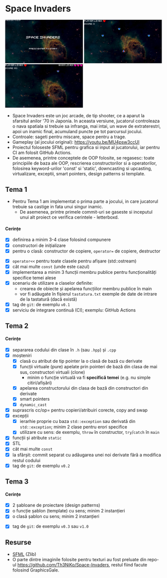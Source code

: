 # Space Invaders

<p>
  <img src="img/screenshot_start.png" width="250" alt="">
  <img src="img/screenshot_phase1.png" width="250" alt="">
  <img src="img/screenshot_phase2.png" width="250" alt="">
</p>

  - Space Invaders este un joc arcade, de tip shooter, ce a aparut la sfarsitul anilor '70 in Japonia. In aceasta versiune, jucatorul controleaza o nava spatiala si trebuie sa infranga, mai intai, un wave de extraterestri, apoi un inamic final, acumuland puncte pe tot parcursul jocului. 
  - Controale: sageti pentru miscare, space pentru a trage.
  - Gameplay (al jocului original): https://youtu.be/MU4psw3ccUI
  - Proiectul foloseste SFML pentru grafica si input al jucatorului, iar pentru CI am folosit GitHub Actions.
  - De asemenea, printre conceptele de OOP folosite, se regasesc: toate principiile de baza ale OOP, rescrierea constructorilor si a operatorilor, folosirea keyword-urilor 'const' si 'static', downcasting si upcasting, virtualizare, exceptii, smart pointers, design patterns si template.

## Tema 1
  - Pentru Tema 1 am implementat o prima parte a jocului, in care jucatorul trebuie sa castige in fata unui singur inamic.
    - De asemenea, printre primele commit-uri se gaseste si inceputul unui alt proiect ce verifica cerintele - letterboxd. 
#### Cerințe
- [x] definirea a minim 3-4 clase folosind compunere
- [x] constructori de inițializare
- [x] pentru o clasă: constructor de copiere, `operator=` de copiere, destructor
<!-- - [ ] pentru o altă clasă: constructor de mutare, `operator=` de mutare, destructor -->
<!-- - [ ] pentru o altă clasă: toate cele 5 funcții membru speciale -->
- [x] `operator<<` pentru toate clasele pentru afișare (std::ostream)
- [x] cât mai multe `const` (unde este cazul)
- [x] implementarea a minim 3 funcții membru publice pentru funcționalități specifice temei alese
- [x] scenariu de utilizare a claselor definite:
  - crearea de obiecte și apelarea funcțiilor membru publice în main
  - vor fi adăugate în fișierul `tastatura.txt` exemple de date de intrare de la tastatură (dacă există)
- [x] tag de `git`: de exemplu `v0.1`
- [x] serviciu de integrare continuă (CI); exemplu: GitHub Actions

## Tema 2

#### Cerințe
- [x] separarea codului din clase în `.h` (sau `.hpp`) și `.cpp`
- [x] moșteniri
  - [x] clasă cu atribut de tip pointer la o clasă de bază cu derivate
  - [x] funcții virtuale (pure) apelate prin pointeri de bază din clasa de mai sus, constructori virtuali (clone)
    - minim o funcție virtuală va fi **specifică temei** (e.g. nu simple citiri/afișări)
  - [x] apelarea constructorului din clasa de bază din constructori din derivate
  - [x] smart pointers
  - [x] `dynamic_cast`
- [x] suprascris cc/op= pentru copieri/atribuiri corecte, copy and swap
- [x] excepții
  - [x] ierarhie proprie cu baza `std::exception` sau derivată din `std::exception`; minim 2 clase pentru erori specifice
  - [x] utilizare cu sens: de exemplu, `throw` în constructor, `try`/`catch` în `main`
- [x] funcții și atribute `static`
- [x] STL
- [x] cât mai multe `const`
- [x] la sfârșit: commit separat cu adăugarea unei noi derivate fără a modifica restul codului
- [x] tag de `git`: de exemplu `v0.2`

## Tema 3

#### Cerințe
- [x] 2 șabloane de proiectare (design patterns)
- [x] o funcție șablon (template) cu sens; minim 2 instanțieri
- [x] o clasă șablon cu sens; minim 2 instanțieri
<!-- - [ ] o specializare pe funcție/clasă șablon -->
- [x] tag de `git`: de exemplu `v0.3` sau `v1.0`

## Resurse

- [SFML](https://github.com/SFML/SFML/tree/aa82ea132b9296a31922772027ad5d14c1fa381b) (Zlib)
- O parte dintre imaginile folosite pentru texturi au fost preluate din repo-ul https://github.com/Th3NiKo/Space-Invaders, restul fiind facute folosind GraphicsGale.